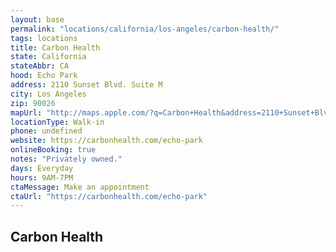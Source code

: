 ```yaml
---
layout: base
permalink: "locations/california/los-angeles/carbon-health/"
tags: locations
title: Carbon Health
state: California
stateAbbr: CA
hood: Echo Park
address: 2110 Sunset Blvd. Suite M
city: Los Angeles
zip: 90026
mapUrl: "http://maps.apple.com/?q=Carbon+Health&address=2110+Sunset+Blvd+Suite+M,Los+Angeles,California,90026"
locationType: Walk-in
phone: undefined
website: https://carbonhealth.com/echo-park
onlineBooking: true
notes: "Privately owned."
days: Everyday
hours: 9AM-7PM
ctaMessage: Make an appointment
ctaUrl: "https://carbonhealth.com/echo-park"
---
```

## Carbon Health